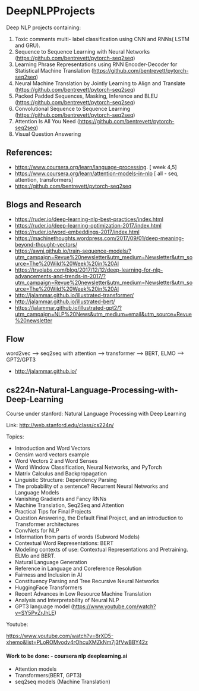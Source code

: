 # DeepNLPProjects

Deep NLP projects containing:

1. Toxic comments multi- label classification using CNN and RNNs( LSTM and GRU).
2. Sequence to Sequence Learning with Neural Networks (https://github.com/bentrevett/pytorch-seq2seq)
3. Learning Phrase Representations using RNN Encoder-Decoder for Statistical Machine Translation (https://github.com/bentrevett/pytorch-seq2seq)
4. Neural Machine Translation by Jointly Learning to Align and Translate (https://github.com/bentrevett/pytorch-seq2seq)
5. Packed Padded Sequences, Masking, Inference and BLEU (https://github.com/bentrevett/pytorch-seq2seq)
6. Convolutional Sequence to Sequence Learning (https://github.com/bentrevett/pytorch-seq2seq)
7. Attention Is All You Need (https://github.com/bentrevett/pytorch-seq2seq)
8. Visual Question Answering 


## References:

- https://www.coursera.org/learn/language-processing.  [ week 4,5]
- https://www.coursera.org/learn/attention-models-in-nlp [ all - seq, attention, transformers]
- https://github.com/bentrevett/pytorch-seq2seq



## Blogs and Research

- https://ruder.io/deep-learning-nlp-best-practices/index.html
- https://ruder.io/deep-learning-optimization-2017/index.html
- https://ruder.io/word-embeddings-2017/index.html
- https://machinethoughts.wordpress.com/2017/09/01/deep-meaning-beyond-thought-vectors/
- https://awni.github.io/train-sequence-models/?utm_campaign=Revue%20newsletter&utm_medium=Newsletter&utm_source=The%20Wild%20Week%20in%20AI
- https://tryolabs.com/blog/2017/12/12/deep-learning-for-nlp-advancements-and-trends-in-2017/?utm_campaign=Revue%20newsletter&utm_medium=Newsletter&utm_source=The%20Wild%20Week%20in%20AI
- http://jalammar.github.io/illustrated-transformer/
- http://jalammar.github.io/illustrated-bert/
- https://jalammar.github.io/illustrated-gpt2/?utm_campaign=NLP%20News&utm_medium=email&utm_source=Revue%20newsletter

## Flow

word2vec --> seq2seq with attention --> transformer --> BERT, ELMO --> GPT2/GPT3

- http://jalammar.github.io/


## cs224n-Natural-Language-Processing-with-Deep-Learning
Course under stanford: Natural Language Processing with Deep Learning

Link: http://web.stanford.edu/class/cs224n/

Topics:

- Introduction and Word Vectors
- Gensim word vectors example
- Word Vectors 2 and Word Senses
- Word Window Classification, Neural Networks, and PyTorch
- Matrix Calculus and Backpropagation
- Linguistic Structure: Dependency Parsing
- The probability of a sentence? Recurrent Neural Networks and Language Models
- Vanishing Gradients and Fancy RNNs
- Machine Translation, Seq2Seq and Attention
- Practical Tips for Final Projects
- Question Answering, the Default Final Project, and an introduction to Transformer architectures
- ConvNets for NLP
- Information from parts of words (Subword Models)
- Contextual Word Representations: BERT 
- Modeling contexts of use: Contextual Representations and Pretraining. ELMo and BERT.
- Natural Language Generation
- Reference in Language and Coreference Resolution
- Fairness and Inclusion in AI
- Constituency Parsing and Tree Recursive Neural Networks
- HuggingFace Transformers
- Recent Advances in Low Resource Machine Translation
- Analysis and Interpretability of Neural NLP
- GPT3 language model (https://www.youtube.com/watch?v=SY5PvZrJhLE)


Youtube:

https://www.youtube.com/watch?v=8rXD5-xhemo&list=PLoROMvodv4rOhcuXMZkNm7j3fVwBBY42z


#### Work to be done: - coursera nlp deeplearning.ai 

- Attention models
- Transformers(BERT, GPT3)
- seq2seq models (Machine Translation)
